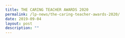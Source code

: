 ```yaml
---
title: THE CARING TEACHER AWARDS 2020
permalink: /lp-news/the-caring-teacher-awards-2020/
date: 2019-09-04
layout: post
description: ""
---
```

